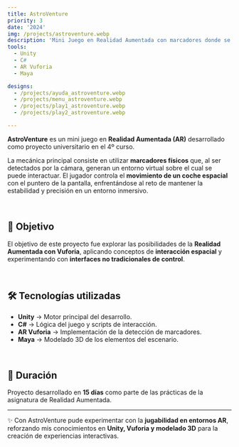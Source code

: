 ```yaml
---
title: AstroVenture
priority: 3
date: '2024'
img: /projects/astroventure.webp
description: 'Mini Juego en Realidad Aumentada con marcadores donde se controla un coche mediante el puntero de la pantalla.'
tools:
  - Unity
  - C#
  - AR Vuforia
  - Maya

designs:
  - /projects/ayuda_astroventure.webp
  - /projects/menu_astroventure.webp
  - /projects/play1_astroventure.webp
  - /projects/play2_astroventure.webp

---
```

**AstroVenture** es un mini juego en **Realidad Aumentada (AR)** desarrollado como proyecto universitario en el 4º curso.  

La mecánica principal consiste en utilizar **marcadores físicos** que, al ser detectados por la cámara, generan un entorno virtual sobre el cual se puede interactuar. El jugador controla el **movimiento de un coche espacial** con el puntero de la pantalla, enfrentándose al reto de mantener la estabilidad y precisión en un entorno inmersivo.

<br>

## 🎯 Objetivo
El objetivo de este proyecto fue explorar las posibilidades de la **Realidad Aumentada con Vuforia**, aplicando conceptos de **interacción espacial** y experimentando con **interfaces no tradicionales de control**.

<br>

## 🛠️ Tecnologías utilizadas
- **Unity** → Motor principal del desarrollo.  
- **C#** → Lógica del juego y scripts de interacción.  
- **AR Vuforia** → Implementación de la detección de marcadores.  
- **Maya** → Modelado 3D de los elementos del escenario.  

<br>

## 📅 Duración
Proyecto desarrollado en **15 días** como parte de las prácticas de la asignatura de Realidad Aumentada.

---

✨ Con AstroVenture pude experimentar con la **jugabilidad en entornos AR**, reforzando mis conocimientos en **Unity, Vuforia y modelado 3D** para la creación de experiencias interactivas.